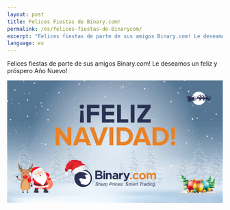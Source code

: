 ```yaml
---
layout: post
title: Felices Fiestas de Binary.com!
permalink: /es/felices-fiestas-de-Binarycom/
excerpt: "Felices fiestas de parte de sus amigos Binary.com! Le deseamos un feliz y próspero Año Nuevo!"
language: es
---
```


Felices fiestas de parte de sus amigos Binary.com! Le deseamos un feliz y próspero Año Nuevo!

![](/images/sp-greeting2016.gif)
